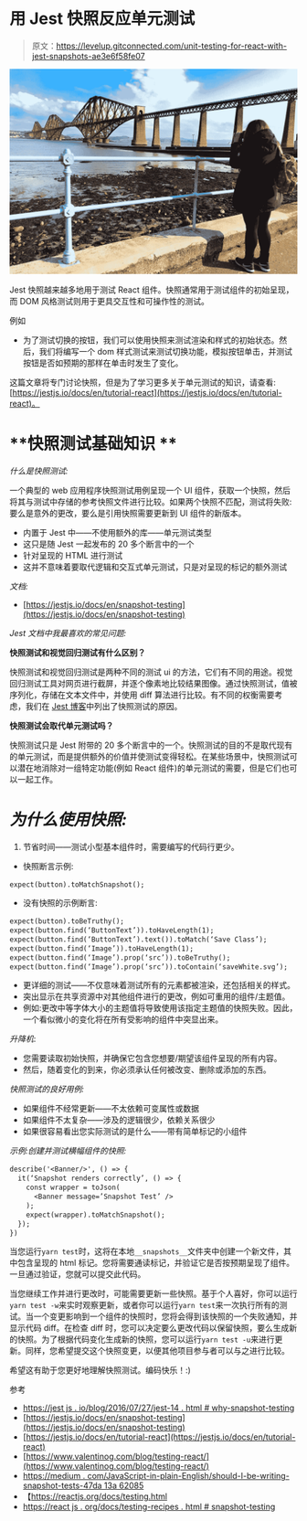 # 用 Jest 快照反应单元测试

> 原文：<https://levelup.gitconnected.com/unit-testing-for-react-with-jest-snapshots-ae3e6f58fe07>

![](img/9b1f4a1938112a6bf40a6a4e2a1974d9.png)

Jest 快照越来越多地用于测试 React 组件。快照通常用于测试组件的初始呈现，而 DOM 风格测试则用于更具交互性和可操作性的测试。

例如

*   为了测试切换的按钮，我们可以使用快照来测试渲染和样式的初始状态。然后，我们将编写一个 dom 样式测试来测试切换功能，模拟按钮单击，并测试按钮是否如预期的那样在单击时发生了变化。

这篇文章将专门讨论快照，但是为了学习更多关于单元测试的知识，请查看:[https://jestjs.io/docs/en/tutorial-react](https://jestjs.io/docs/en/tutorial-react)。

# **快照测试基础知识 **

*什么是快照测试:*

一个典型的 web 应用程序快照测试用例呈现一个 UI 组件，获取一个快照，然后将其与测试中存储的参考快照文件进行比较。如果两个快照不匹配，测试将失败:要么是意外的更改，要么是引用快照需要更新到 UI 组件的新版本。

*   内置于 Jest 中——不使用额外的库——单元测试类型
*   这只是随 Jest 一起发布的 20 多个断言中的一个
*   针对呈现的 HTML 进行测试
*   这并不意味着要取代逻辑和交互式单元测试，只是对呈现的标记的额外测试

*文档:*

*   [https://jestjs.io/docs/en/snapshot-testing](https://jestjs.io/docs/en/snapshot-testing)

*Jest 文档中我最喜欢的常见问题:*

**快照测试和视觉回归测试有什么区别？**

快照测试和视觉回归测试是两种不同的测试 ui 的方法，它们有不同的用途。视觉回归测试工具对网页进行截屏，并逐个像素地比较结果图像。通过快照测试，值被序列化，存储在文本文件中，并使用 diff 算法进行比较。有不同的权衡需要考虑，我们在 [Jest 博客](https://jestjs.io/blog/2016/07/27/jest-14.html#why-snapshot-testing)中列出了快照测试的原因。

**快照测试会取代单元测试吗？**

快照测试只是 Jest 附带的 20 多个断言中的一个。快照测试的目的不是取代现有的单元测试，而是提供额外的价值并使测试变得轻松。在某些场景中，快照测试可以潜在地消除对一组特定功能(例如 React 组件)的单元测试的需要，但是它们也可以一起工作。

# *为什么使用快照:*

1.  节省时间——测试小型基本组件时，需要编写的代码行更少。

*   快照断言示例:

```
expect(button).toMatchSnapshot();
```

*   没有快照的示例断言:

```
expect(button).toBeTruthy();
expect(button.find(‘ButtonText’)).toHaveLength(1);
expect(button.find(‘ButtonText’).text()).toMatch(‘Save Class’);
expect(button.find(‘Image’)).toHaveLength(1);
expect(button.find(‘Image’).prop(‘src’)).toBeTruthy();
expect(button.find(‘Image’).prop(‘src’)).toContain(‘saveWhite.svg’);
```

*   更详细的测试——不仅意味着测试所有的元素都被渲染，还包括相关的样式。
*   突出显示在共享资源中对其他组件进行的更改，例如可重用的组件/主题值。
*   例如:更改中等字体大小的主题值将导致使用该指定主题值的快照失败。因此，一个看似微小的变化将在所有受影响的组件中突显出来。

*升降机*:

*   您需要读取初始快照，并确保它包含您想要/期望该组件呈现的所有内容。
*   然后，随着变化的到来，你必须承认任何被改变、删除或添加的东西。

*快照测试的良好用例:*

*   如果组件不经常更新——不太依赖可变属性或数据
*   如果组件不太复杂——涉及的逻辑很少，依赖关系很少
*   如果很容易看出您实际测试的是什么——带有简单标记的小组件

*示例:创建并测试横幅组件的快照:*

```
describe('<Banner/>', () => {
  it(‘Snapshot renders correctly’, () => {
    const wrapper = toJson(
      <Banner message=’Snapshot Test’ />
    );
    expect(wrapper).toMatchSnapshot();
  });
})
```

当您运行`yarn test`时，这将在本地`__snapshots__`文件夹中创建一个新文件，其中包含呈现的 html 标记。您将需要通读标记，并验证它是否按预期呈现了组件。一旦通过验证，您就可以提交此代码。

当您继续工作并进行更改时，可能需要更新一些快照。基于个人喜好，你可以运行`yarn test -w`来实时观察更新，或者你可以运行`yarn test`来一次执行所有的测试。当一个变更影响到一个组件的快照时，您将会得到该快照的一个失败通知，并显示代码 diff。在检查 diff 时，您可以决定要么更改代码以保留快照，要么生成新的快照。为了根据代码变化生成新的快照，您可以运行`yarn test -u`来进行更新。同样，您希望提交这个快照变更，以便其他项目参与者可以与之进行比较。

希望这有助于您更好地理解快照测试。编码快乐！:)

参考

*   [https://jest js . io/blog/2016/07/27/jest-14 . html # why-snapshot-testing](https://jestjs.io/blog/2016/07/27/jest-14.html#why-snapshot-testing)
*   [https://jestjs.io/docs/en/snapshot-testing](https://jestjs.io/docs/en/snapshot-testing)
*   [https://jestjs.io/docs/en/tutorial-react](https://jestjs.io/docs/en/tutorial-react)
*   [https://www.valentinog.com/blog/testing-react/](https://www.valentinog.com/blog/testing-react/)
*   [https://medium . com/JavaScript-in-plain-English/should-I-be-writing-snapshot-tests-47da 13a 62085](https://medium.com/javascript-in-plain-english/should-i-be-writing-snapshot-tests-47da13a62085)
*   【https://reactjs.org/docs/testing.html 
*   [https://react js . org/docs/testing-recipes . html # snapshot-testing](https://reactjs.org/docs/testing-recipes.html#snapshot-testing)